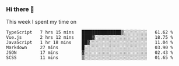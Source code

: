 ### Hi there 👋

<!--
**qiruohan/qiruohan** is a ✨ _special_ ✨ repository because its `README.md` (this file) appears on your GitHub profile.

Here are some ideas to get you started:

- 🔭 I’m currently working on ...
- 🌱 I’m currently learning ...
- 👯 I’m looking to collaborate on ...
- 🤔 I’m looking for help with ...
- 💬 Ask me about ...
- 📫 How to reach me: ...
- 😄 Pronouns: ...
- ⚡ Fun fact: ...
-->

This week I spent my time on 
<!--START_SECTION:waka-->

```text
TypeScript   7 hrs 15 mins   ███████████████▒░░░░░░░░░   61.62 %
Vue.js       2 hrs 12 mins   ████▓░░░░░░░░░░░░░░░░░░░░   18.75 %
JavaScript   1 hr 18 mins    ██▓░░░░░░░░░░░░░░░░░░░░░░   11.04 %
Markdown     27 mins         █░░░░░░░░░░░░░░░░░░░░░░░░   03.90 %
JSON         17 mins         ▓░░░░░░░░░░░░░░░░░░░░░░░░   02.43 %
SCSS         11 mins         ▒░░░░░░░░░░░░░░░░░░░░░░░░   01.65 %
```

<!--END_SECTION:waka-->

